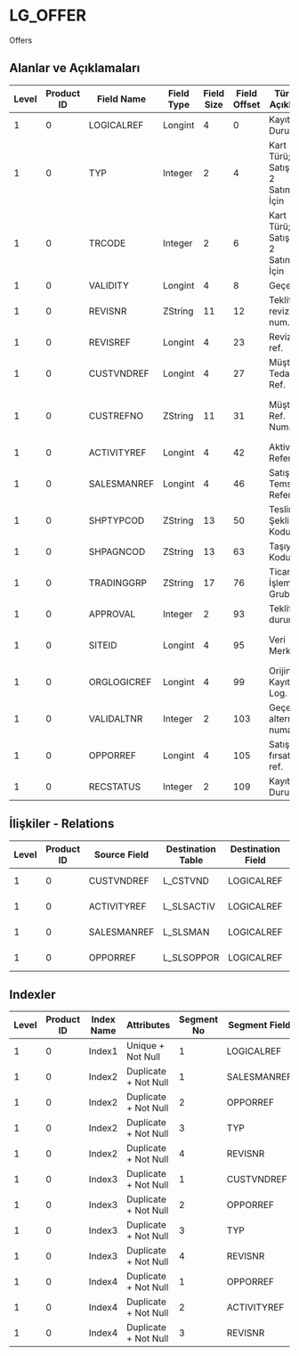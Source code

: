 # LG_OFFER

Offers

## Alanlar ve Açıklamaları

| Level | Product ID | Field Name | Field Type | Field Size | Field Offset | Türkçe Açıklama | Expression |
| ----- | ---------- | ---------- | ---------- | ---------- | ------------ | --------------- | ---------- |
| 1 | 0 | LOGICALREF | Longint | 4 | 0 | Kayıt Durumu | Record Status |
| 1 | 0 | TYP | Integer | 2 | 4 | Kart Türü; 1 Satış İçin; 2 Satınalma İçin | Card Type ;1 For Sales;2 For Purchase;1 For Sales;2 For Purchase |
| 1 | 0 | TRCODE | Integer | 2 | 6 | Kart Türü; 1 Satış İçin; 2 Satınalma İçin | Card Type ;1 For Sales;2 For Purchase;1 For Sales;2 For Purchase |
| 1 | 0 | VALIDITY | Longint | 4 | 8 | Geçerlilik | Validity |
| 1 | 0 | REVISNR | ZString | 11 | 12 | Teklif revizyon num. | Offer Revision Number |
| 1 | 0 | REVISREF | Longint | 4 | 23 | Revizyon ref. | Revision Reference |
| 1 | 0 | CUSTVNDREF | Longint | 4 | 27 | Müşteri / Tedarikçi Ref. | Customer / Vendor Reference |
| 1 | 0 | CUSTREFNO | ZString | 11 | 31 | Müşteri Ref. Numarası | Customer Reference (Visual Objective) |
| 1 | 0 | ACTIVITYREF | Longint | 4 | 42 | Aktivite Referansı | Activity Reference |
| 1 | 0 | SALESMANREF | Longint | 4 | 46 | Satış Temsilcisi Referansı | Sales Representative Reference |
| 1 | 0 | SHPTYPCOD | ZString | 13 | 50 | Teslimat Şekli Kodu | Delivery Type Code |
| 1 | 0 | SHPAGNCOD | ZString | 13 | 63 | Taşıyıcı Kodu | Shipment Agent Code |
| 1 | 0 | TRADINGGRP | ZString | 17 | 76 | Ticari İşlem Grubu | Trading Option |
| 1 | 0 | APPROVAL | Integer | 2 | 93 | Teklif durumu | Offer Status |
| 1 | 0 | SITEID | Longint | 4 | 95 | Veri Merkezi | Data Processing Site |
| 1 | 0 | ORGLOGICREF | Longint | 4 | 99 | Orijinal Kayıt Log. Ref. | Original Record Logical Reference |
| 1 | 0 | VALIDALTNR | Integer | 2 | 103 | Geçerli alternatif numarası | Valid Alternative Number |
| 1 | 0 | OPPORREF | Longint | 4 | 105 | Satış fırsatları ref. | Sales Opportunity Reference |
| 1 | 0 | RECSTATUS | Integer | 2 | 109 | Kayıt Durumu | Record Status |

## İlişkiler - Relations

| Level | Product ID | Source Field | Destination Table | Destination Field | Relation Type | Extra Condition |
| ----- | ---------- | ------------ | ---------------- | ---------------- | ------------- | --------------- |
| 1 | 0 | CUSTVNDREF | L_CSTVND | LOGICALREF | one-to-one |  |
| 1 | 0 | ACTIVITYREF | L_SLSACTIV | LOGICALREF | one-to-one |  |
| 1 | 0 | SALESMANREF | L_SLSMAN | LOGICALREF | one-to-one |  |
| 1 | 0 | OPPORREF | L_SLSOPPOR | LOGICALREF | one-to-one |  |

## Indexler

| Level | Product ID | Index Name | Attributes | Segment No | Segment Field | Sense |
| ----- | ---------- | ---------- | ---------- | ---------- | ------------- | ----- |
| 1 | 0 | Index1 | Unique + Not Null | 1 | LOGICALREF | Ascending |
| 1 | 0 | Index2 | Duplicate + Not Null | 1 | SALESMANREF | Ascending |
| 1 | 0 | Index2 | Duplicate + Not Null | 2 | OPPORREF | Ascending |
| 1 | 0 | Index2 | Duplicate + Not Null | 3 | TYP | Ascending |
| 1 | 0 | Index2 | Duplicate + Not Null | 4 | REVISNR | Ascending |
| 1 | 0 | Index3 | Duplicate + Not Null | 1 | CUSTVNDREF | Ascending |
| 1 | 0 | Index3 | Duplicate + Not Null | 2 | OPPORREF | Ascending |
| 1 | 0 | Index3 | Duplicate + Not Null | 3 | TYP | Ascending |
| 1 | 0 | Index3 | Duplicate + Not Null | 4 | REVISNR | Ascending |
| 1 | 0 | Index4 | Duplicate + Not Null | 1 | OPPORREF | Ascending |
| 1 | 0 | Index4 | Duplicate + Not Null | 2 | ACTIVITYREF | Ascending |
| 1 | 0 | Index4 | Duplicate + Not Null | 3 | REVISNR | Ascending |
